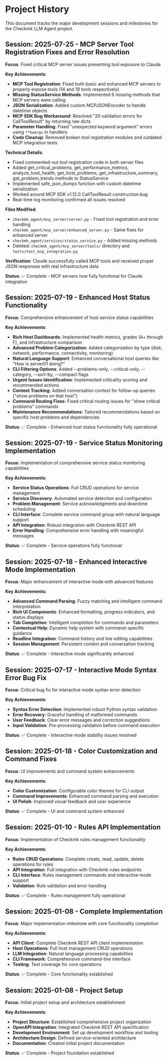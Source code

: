 # Project History

This document tracks the major development sessions and milestones for the Checkmk LLM Agent project.

## Session: 2025-07-25 - MCP Server Tool Registration Fixes and Error Resolution

**Focus**: Fixed critical MCP server issues preventing tool exposure to Claude

**Key Achievements**:
- **MCP Tool Registration**: Fixed both basic and enhanced MCP servers to properly expose tools (14 and 18 tools respectively)
- **Missing StatusService Methods**: Implemented 6 missing methods that MCP servers were calling
- **JSON Serialization**: Added custom MCPJSONEncoder to handle datetime objects
- **MCP SDK Bug Workaround**: Resolved "20 validation errors for CallToolResult" by returning raw dicts
- **Parameter Handling**: Fixed "unexpected keyword argument" errors using `**kwargs` in handlers
- **Code Cleanup**: Removed broken tool registration modules and outdated MCP integration tests

**Technical Details**:
- Fixed commented-out tool registration code in both server files
- Added get_critical_problems, get_performance_metrics, analyze_host_health, get_host_problems, get_infrastructure_summary, get_problem_trends methods to StatusService
- Implemented safe_json_dumps function with custom datetime serialization
- Worked around MCP SDK v1.12.0 CallToolResult construction bug
- Real-time log monitoring confirmed all issues resolved

**Files Modified**:
- `checkmk_agent/mcp_server/server.py` - Fixed tool registration and error handling
- `checkmk_agent/mcp_server/enhanced_server.py` - Same fixes for enhanced server
- `checkmk_agent/services/status_service.py` - Added missing methods
- Deleted: `checkmk_agent/mcp_server/tools/` directory and `tests/test_mcp_integration.py`

**Verification**: Claude successfully called MCP tools and received proper JSON responses with real infrastructure data

**Status**: ✅ Complete - MCP servers now fully functional for Claude integration

## Session: 2025-07-19 - Enhanced Host Status Functionality

**Focus**: Comprehensive enhancement of host service status capabilities

**Key Achievements**:
- **Rich Host Dashboards**: Implemented health metrics, grades (A+ through F), and infrastructure comparison
- **Advanced Problem Categorization**: Added categorization by type (disk, network, performance, connectivity, monitoring)
- **Natural Language Support**: Enhanced conversational host queries like "How is server01 doing?"
- **CLI Filtering Options**: Added --problems-only, --critical-only, --category, --sort-by, --compact flags
- **Urgent Issues Identification**: Implemented criticality scoring and recommended actions
- **Context Tracking**: Added conversation context for follow-up queries ("show problems on that host")
- **Command Routing Fixes**: Fixed critical routing issues for "show critical problems" commands
- **Maintenance Recommendations**: Tailored recommendations based on specific host problems and dependencies

**Status**: ✅ Complete - Enhanced host status functionality fully operational

## Session: 2025-07-19 - Service Status Monitoring Implementation

**Focus**: Implementation of comprehensive service status monitoring capabilities

**Key Achievements**:
- **Service Status Operations**: Full CRUD operations for service management
- **Service Discovery**: Automated service detection and configuration
- **Problem Management**: Service acknowledgments and downtime scheduling
- **CLI Interface**: Complete service command group with natural language support
- **API Integration**: Robust integration with Checkmk REST API
- **Error Handling**: Comprehensive error handling with meaningful messages

**Status**: ✅ Complete - Service operations fully functional

## Session: 2025-07-18 - Enhanced Interactive Mode Implementation

**Focus**: Major enhancement of interactive mode with advanced features

**Key Achievements**:
- **Advanced Command Parsing**: Fuzzy matching and intelligent command interpretation
- **Rich UI Components**: Enhanced formatting, progress indicators, and status displays
- **Tab Completion**: Intelligent completion for commands and parameters
- **Contextual Help**: Dynamic help system with command-specific guidance
- **Readline Integration**: Command history and line editing capabilities
- **Session Management**: Persistent context and conversation tracking

**Status**: ✅ Complete - Interactive mode significantly enhanced

## Session: 2025-07-17 - Interactive Mode Syntax Error Bug Fix

**Focus**: Critical bug fix for interactive mode syntax error detection

**Key Achievements**:
- **Syntax Error Detection**: Implemented robust Python syntax validation
- **Error Recovery**: Graceful handling of malformed commands
- **User Feedback**: Clear error messages and correction suggestions
- **Input Validation**: Pre-processing validation before command execution

**Status**: ✅ Complete - Interactive mode stability issues resolved

## Session: 2025-01-18 - Color Customization and Command Fixes

**Focus**: UI improvements and command system enhancements

**Key Achievements**:
- **Color Customization**: Configurable color themes for CLI output
- **Command Improvements**: Enhanced command parsing and execution
- **UI Polish**: Improved visual feedback and user experience

**Status**: ✅ Complete - UI and command system enhanced

## Session: 2025-01-10 - Rules API Implementation

**Focus**: Implementation of Checkmk rules management functionality

**Key Achievements**:
- **Rules CRUD Operations**: Complete create, read, update, delete operations for rules
- **API Integration**: Full integration with Checkmk rules endpoints
- **CLI Interface**: Rules management commands and interactive mode support
- **Validation**: Rule validation and error handling

**Status**: ✅ Complete - Rules management fully operational

## Session: 2025-01-08 - Complete Implementation

**Focus**: Major implementation milestone with core functionality completion

**Key Achievements**:
- **API Client**: Complete Checkmk REST API client implementation
- **Host Operations**: Full host management CRUD operations
- **LLM Integration**: Natural language processing capabilities
- **CLI Framework**: Comprehensive command-line interface
- **Testing**: Test coverage for core operations

**Status**: ✅ Complete - Core functionality established

## Session: 2025-01-08 - Project Setup

**Focus**: Initial project setup and architecture establishment

**Key Achievements**:
- **Project Structure**: Established comprehensive project organization
- **OpenAPI Integration**: Integrated Checkmk REST API specification
- **Development Environment**: Set up development workflow and tooling
- **Architecture Design**: Defined service-oriented architecture
- **Documentation**: Created initial project documentation

**Status**: ✅ Complete - Project foundation established